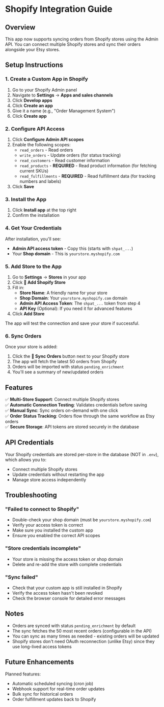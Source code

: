 # Shopify Integration Guide

## Overview

This app now supports syncing orders from Shopify stores using the Admin API. You can connect multiple Shopify stores and sync their orders alongside your Etsy stores.

## Setup Instructions

### 1. Create a Custom App in Shopify

1. Go to your Shopify Admin panel
2. Navigate to **Settings** → **Apps and sales channels**
3. Click **Develop apps**
4. Click **Create an app**
5. Give it a name (e.g., "Order Management System")
6. Click **Create app**

### 2. Configure API Access

1. Click **Configure Admin API scopes**
2. Enable the following scopes:
   - `read_orders` - Read orders
   - `write_orders` - Update orders (for status tracking)
   - `read_customers` - Read customer information
   - `read_products` - **REQUIRED** - Read product information (for fetching current SKUs)
   - `read_fulfillments` - **REQUIRED** - Read fulfillment data (for tracking numbers and labels)
3. Click **Save**

### 3. Install the App

1. Click **Install app** at the top right
2. Confirm the installation

### 4. Get Your Credentials

After installation, you'll see:

- **Admin API access token** - Copy this (starts with `shpat_...`)
- Your **Shop domain** - This is `yourstore.myshopify.com`

### 5. Add Store to the App

1. Go to **Settings** → **Stores** in your app
2. Click **🛒 Add Shopify Store**
3. Fill in:
   - **Store Name**: A friendly name for your store
   - **Shop Domain**: Your `yourstore.myshopify.com` domain
   - **Admin API Access Token**: The `shpat_...` token from step 4
   - **API Key** (Optional): If you need it for advanced features
4. Click **Add Store**

The app will test the connection and save your store if successful.

### 6. Sync Orders

Once your store is added:

1. Click the **🔄 Sync Orders** button next to your Shopify store
2. The app will fetch the latest 50 orders from Shopify
3. Orders will be imported with status `pending_enrichment`
4. You'll see a summary of new/updated orders

## Features

✅ **Multi-Store Support**: Connect multiple Shopify stores  
✅ **Automatic Connection Testing**: Validates credentials before saving  
✅ **Manual Sync**: Sync orders on-demand with one click  
✅ **Order Status Tracking**: Orders flow through the same workflow as Etsy orders  
✅ **Secure Storage**: API tokens are stored securely in the database

## API Credentials

Your Shopify credentials are stored per-store in the database (NOT in `.env`), which allows you to:

- Connect multiple Shopify stores
- Update credentials without restarting the app
- Manage store access independently

## Troubleshooting

### "Failed to connect to Shopify"

- Double-check your shop domain (must be `yourstore.myshopify.com`)
- Verify your access token is correct
- Make sure you installed the custom app
- Ensure you enabled the correct API scopes

### "Store credentials incomplete"

- Your store is missing the access token or shop domain
- Delete and re-add the store with complete credentials

### "Sync failed"

- Check that your custom app is still installed in Shopify
- Verify the access token hasn't been revoked
- Check the browser console for detailed error messages

## Notes

- Orders are synced with status `pending_enrichment` by default
- The sync fetches the 50 most recent orders (configurable in the API)
- You can sync as many times as needed - existing orders will be updated
- Shopify stores don't need OAuth reconnection (unlike Etsy) since they use long-lived access tokens

## Future Enhancements

Planned features:

- Automatic scheduled syncing (cron job)
- Webhook support for real-time order updates
- Bulk sync for historical orders
- Order fulfillment updates back to Shopify
